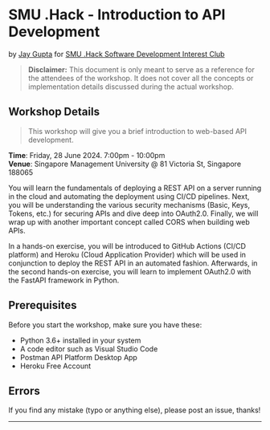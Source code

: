 # SMU .Hack - Introduction to API Development

by [Jay Gupta](https://github.com/guptajay) for [SMU .Hack Software Development Interest Club](https://vivace.smu.edu.sg/explore/academic-based/scis/smu-hack)

> **Disclaimer:** This document is only meant to serve as a reference for the attendees of the workshop. It does not cover all the concepts or implementation details discussed during the actual workshop.

## Workshop Details
> This workshop will give you a brief introduction to web-based API development.

**Time**: Friday, 28 June 2024. 7:00pm - 10:00pm  
**Venue**: Singapore Management University @ 81 Victoria St, Singapore 188065

You will learn the fundamentals of deploying a REST API on a server running in the
cloud and automating the deployment using CI/CD pipelines. Next, you will be
understanding the various security mechanisms (Basic, Keys, Tokens, etc.) for securing
APIs and dive deep into OAuth2.0. Finally, we will wrap up with another important
concept called CORS when building web APIs.

In a hands-on exercise, you will be introduced to GitHub Actions (CI/CD platform)
and Heroku (Cloud Application Provider) which will be used in conjunction to deploy
the REST API in an automated fashion. Afterwards, in the second hands-on exercise,
you will learn to implement OAuth2.0 with the FastAPI framework in Python.


## Prerequisites
Before you start the workshop, make sure you have these:
* Python 3.6+ installed in your system
* A code editor such as Visual Studio Code
* Postman API Platform Desktop App
* Heroku Free Account

## Errors

If you find any mistake (typo or anything else), please post an issue, thanks!

***
